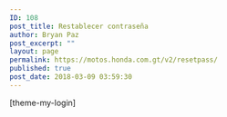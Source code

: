 ```yaml
---
ID: 108
post_title: Restablecer contraseña
author: Bryan Paz
post_excerpt: ""
layout: page
permalink: https://motos.honda.com.gt/v2/resetpass/
published: true
post_date: 2018-03-09 03:59:30
---
```

[theme-my-login]